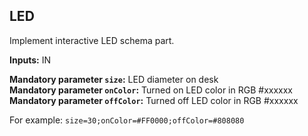 ## LED

Implement interactive LED schema part.

**Inputs:** IN

**Mandatory parameter `size`:** LED diameter on desk  
**Mandatory parameter `onColor`:** Turned on LED color in RGB #xxxxxx  
**Mandatory parameter `offColor`:** Turned off LED color in RGB #xxxxxx

For example: `size=30;onColor=#FF0000;offColor=#808080`
